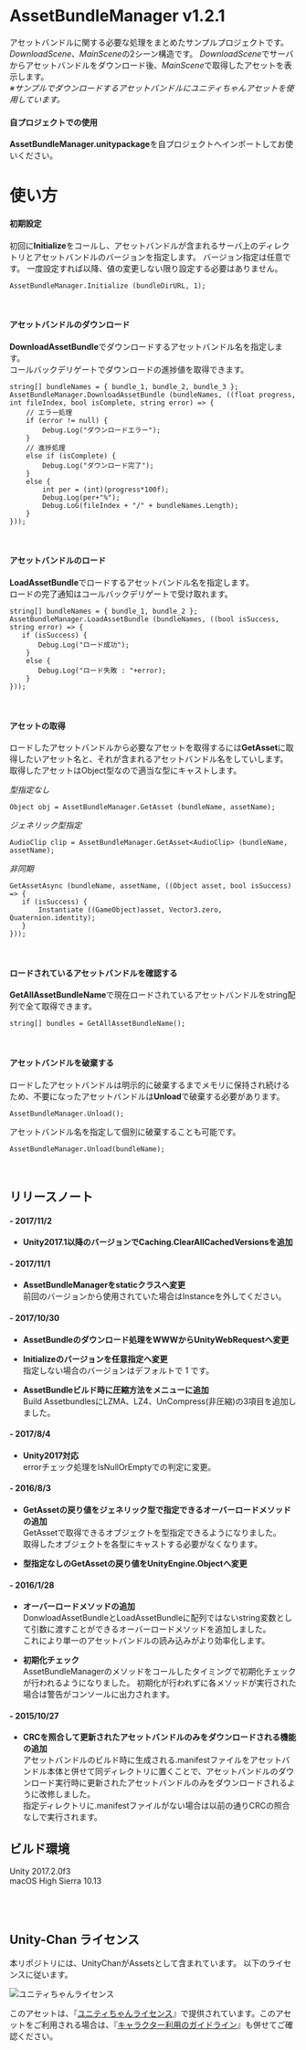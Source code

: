 # AssetBundleManager v1.2.1
アセットバンドルに関する必要な処理をまとめたサンプルプロジェクトです。  
*DownloadScene*、*MainScene*の2シーン構造です。
*DownloadScene*でサーバからアセットバンドルをダウンロード後、*MainScene*で取得したアセットを表示します。  
*※サンプルでダウンロードするアセットバンドルにユニティちゃんアセットを使用しています。*

#### 自プロジェクトでの使用
**AssetBundleManager.unitypackage**を自プロジェクトへインポートしてお使いください。


# 使い方
#### 初期設定<br>
初回に**Initialize**をコールし、アセットバンドルが含まれるサーバ上のディレクトリとアセットバンドルのバージョンを指定します。
バージョン指定は任意です。
一度設定すれば以降、値の変更しない限り設定する必要はありません。

`AssetBundleManager.Initialize (bundleDirURL, 1);`

<br>

#### アセットバンドルのダウンロード<br>
**DownloadAssetBundle**でダウンロードするアセットバンドル名を指定します。  
コールバックデリゲートでダウンロードの進捗値を取得できます。

    string[] bundleNames = { bundle_1, bundle_2, bundle_3 };
    AssetBundleManager.DownloadAssetBundle (bundleNames, ((float progress, int fileIndex, bool isComplete, string error) => {
        // エラー処理
        if (error != null) {
            Debug.Log("ダウンロードエラー");
        }
        // 進捗処理
        else if (isComplete) {
            Debug.Log("ダウンロード完了");
        }
        else {
            int per = (int)(progress*100f);
            Debug.Log(per+"%");
            Debug.LoG(fileIndex + "/" + bundleNames.Length);
        }
    }));

<br>

#### アセットバンドルのロード<br>
**LoadAssetBundle**でロードするアセットバンドル名を指定します。  
ロードの完了通知はコールバックデリゲートで受け取れます。

    string[] bundleNames = { bundle_1, bundle_2 };
    AssetBundleManager.LoadAssetBundle (bundleNames, ((bool isSuccess, string error) => {
       if (isSuccess) {
           Debug.Log("ロード成功");
        }
        else {
           Debug.Log("ロード失敗 : "+error);
        }
    }));

<br>

#### アセットの取得<br>
ロードしたアセットバンドルから必要なアセットを取得するには**GetAsset**に取得したいアセット名と、それが含まれるアセットバンドル名をしていします。  
取得したアセットはObject型なので適当な型にキャストします。<br>

*型指定なし*<br>

    Object obj = AssetBundleManager.GetAsset (bundleName, assetName);

*ジェネリック型指定*<br>

    AudioClip clip = AssetBundleManager.GetAsset<AudioClip> (bundleName, assetName);

*非同期*<br>

    GetAssetAsync (bundleName, assetName, ((Object asset, bool isSuccess) => {
       if (isSuccess) {
           Instantiate ((GameObject)asset, Vector3.zero, Quaternion.identity);
       }
    }));

<br>

#### ロードされているアセットバンドルを確認する<br>
**GetAllAssetBundleName**で現在ロードされているアセットバンドルをstring配列で全て取得できます。

    string[] bundles = GetAllAssetBundleName();

<br>

#### アセットバンドルを破棄する<br>
ロードしたアセットバンドルは明示的に破棄するまでメモリに保持され続けるため、不要になったアセットバンドルは**Unload**で破棄する必要があります。

    AssetBundleManager.Unload();

アセットバンドル名を指定して個別に破棄することも可能です。

    AssetBundleManager.Unload(bundleName);

<br>

## リリースノート
#### - 2017/11/2
* **Unity2017.1以降のバージョンでCaching.ClearAllCachedVersionsを追加**<br>

#### - 2017/11/1
* **AssetBundleManagerをstaticクラスへ変更**<br>
前回のバージョンから使用されていた場合はInstanceを外してください。

#### - 2017/10/30
* **AssetBundleのダウンロード処理をWWWからUnityWebRequestへ変更**<br>

* **Initializeのバージョンを任意指定へ変更**<br>
指定しない場合のバージョンはデフォルトで 1 です。

* **AssetBundleビルド時に圧縮方法をメニューに追加**<br>
Build AssetbundlesにLZMA、LZ4、UnCompress(非圧縮)の3項目を追加しました。

#### - 2017/8/4
* **Unity2017対応**<br>
errorチェック処理をIsNullOrEmptyでの判定に変更。

#### - 2016/8/3
* **GetAssetの戻り値をジェネリック型で指定できるオーバーロードメソッドの追加**<br>
GetAsset<T>で取得できるオブジェクトを型指定できるようになりました。<br>
取得したオブジェクトを各型にキャストする必要がなくなります。

* **型指定なしのGetAssetの戻り値をUnityEngine.Objectへ変更**

#### - 2016/1/28<br>
* **オーバーロードメソッドの追加**<br>
DonwloadAssetBundleとLoadAssetBundleに配列ではないstring変数として引数に渡すことができるオーバーロードメソッドを追加しました。<br>
これにより単一のアセットバンドルの読み込みがより効率化します。

* **初期化チェック**<br>
AssetBundleManagerのメソッドをコールしたタイミングで初期化チェックが行われるようになりました。
初期化が行われずに各メソッドが実行された場合は警告がコンソールに出力されます。

#### - 2015/10/27<br>
* **CRCを照合して更新されたアセットバンドルのみをダウンロードされる機能の追加**<br>
アセットバンドルのビルド時に生成される.manifestファイルをアセットバンドル本体と併せて同ディレクトリに置くことで、アセットバンドルのダウンロード実行時に更新されたアセットバンドルのみをダウンロードされるように改修しました。<br>
指定ディレクトリに.manifestファイルがない場合は以前の通りCRCの照合なしで実行されます。

## ビルド環境
Unity 2017.2.0f3<br>
macOS High Sierra 10.13

<br><br>
## Unity-Chan ライセンス
本リポジトリには、UnityChanがAssetsとして含まれています。 以下のライセンスに従います。

<div><img src="http://unity-chan.com/images/imageLicenseLogo.png" alt="ユニティちゃんライセンス"><p>このアセットは、『<a href="http://unity-chan.com/contents/license_jp/" target="_blank">ユニティちゃんライセンス</a>』で提供されています。このアセットをご利用される場合は、『<a href="http://unity-chan.com/contents/guideline/" target="_blank">キャラクター利用のガイドライン</a>』も併せてご確認ください。</p></div>
